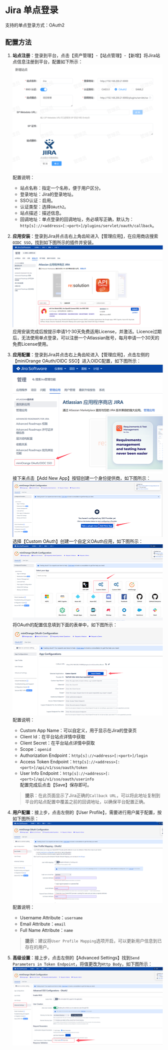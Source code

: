 # Jira 单点登录
支持的单点登录方式：OAuth2
## 配置方法
1. **站点注册**：登录到平台，点击【资产管理】-【站点管理】-【新增】将Jira站点信息注册到平台，配置如下所示：
![img.png](img/jira-site.jpg)
配置说明：
   * 站点名称：指定一个名称，便于用户区分。
   * 登录地址：Jira的登录地址。
   * SSO认证：启用。
   * 认证类型：选择`OAuth2`。
   * 站点描述：描述信息。
   * 回调地址：单点登录的回调地址，务必填写正确，默认为：`http[s]://<address>[:<port>]/plugins/servlet/oauth/callback`。
2. **应用安装**：登录到Jira并点击右上角齿轮进入【管理应用】，在应用商店搜索`OIDC SSO`，找到如下图所示的插件并安装。
![img.png](img/jira-marketplace.jpg)
应用安装完成后按提示申请1个30天免费适用License，并激活。Licence过期后，无法使用单点登录，可以注册一个Atlassian账号，每月申请一个30天的免费License使用。
3. **应用配置**：登录到Jira并点击右上角齿轮进入【管理应用】，点击左侧的【miniOrange OAuth/OIDC SSO】进入OIDC配置，如下图所示：
![img.png](img/jira-app-config.jpg)
接下来点击【Add New App】按钮创建一个身份提供商，如下图所示：
![img.png](img/jira-app-config1.jpg)
选择【Custom OAuth】创建一个自定义OAuth应用，如下图所示：
![img.png](img/jira-app-config2.jpg)
将OAuth的配置信息填到下面的表单中，如下图所示：
![img.png](img/jira-app-config3.jpg)
配置说明：
   * Custom App Name：可以自定义，用于显示在Jira的登录页
   * Client Id：在平台站点详情中获取
   * Client Secret：在平台站点详情中获取
   * Scope：`openid`
   * Authorization Endpoint：`http[s]://<address>[:<port>]/login`
   * Access Token Endpoint：`http[s]://<address>[:<port>]/api/v1/sso/oauth/token`
   * User Info Endpoint：`http[s]://<address>[:<port>]/api/v1/sso/oauth/userinfo`  
   配置完成后点击【Save】保存即可。

   > **提示**：在此页面显示了Jira正确的`Callback URL`，可以将此地址复制到平台的站点配置中覆盖之前的回调地址，以确保平台配置正确。

4. **用户配置**：接上步，点击左侧的【User Profile】，需要进行用户属于配置，按如下图所示：
![img.png](img/jira-app-config5.jpg)
配置说明：
   * Username Attribute：`username`
   * Email Attribute：`email`
   * Full Name Attribute：`name`

   > **提示**：建议将`User Profile Mapping`选项开启，可以更新用户信息到已存在的用户。

6. **高级设置**：接上步，点击左侧的【Advanced Settings】找到`Send Parameters in Token Endpoint`，将值更改为`Http Body`，如下图所示：
![img.png](img/jira-app-config4.jpg)